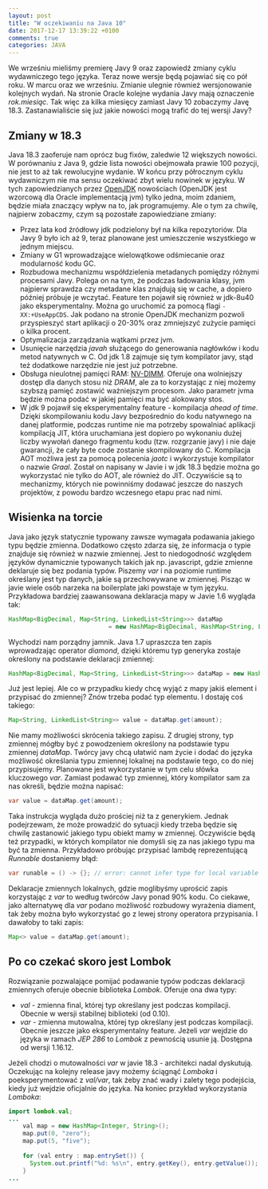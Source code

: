 ```yaml
---
layout: post
title: "W oczekiwaniu na Java 10"
date: 2017-12-17 13:39:22 +0100
comments: true
categories: JAVA
---
```

We wrześniu mieliśmy premierę Javy 9 oraz zapowiedź zmiany cyklu wydawniczego tego języka. Teraz nowe wersje będą pojawiać się co pół roku. W marcu oraz we wrześniu. 
Zmianie ulegnie również wersjonowanie kolejnych wydań. Na stronie Oracle kolejne wydania Javy mają oznaczenie _rok.miesiąc_. Tak więc za kilka miesięcy
zamiast Javy 10 zobaczymy Javę 18.3. Zastanawialiście się już jakie nowości mogą trafić do tej wersji Javy?
<!--more-->

## Zmiany w 18.3

Java 18.3 zaoferuje nam oprócz bug fixów, zaledwie 12 większych nowości. W porównaniu z Java 9, gdzie lista nowości obejmowała prawie 100 pozycji, nie jest to aż tak 
rewolucyjne wydanie. W końcu przy półrocznym cyklu wydawniczym nie ma sensu oczekiwać zbyt wielu nowinek w języku. 
W tych zapowiedzianych przez [OpenJDK](http://openjdk.java.net/projects/jdk/10/) nowościach (OpenJDK jest wzorcową dla Oracle implementacją jvm) tylko jedna, moim zdaniem, będzie
miała znaczący wpływ na to, jak programujemy. Ale o tym za chwilę, najpierw zobaczmy, czym są pozostałe zapowiedziane zmiany:

  * Przez lata kod źródłowy jdk podzielony był na kilka repozytoriów. Dla Javy 9 było ich aż 9, teraz planowane jest umieszczenie wszystkiego w jednym miejscu. 
  * Zmiany w G1 wprowadzające wielowątkowe odśmiecanie oraz modularność kodu GC.
  * Rozbudowa mechanizmu współdzielenia metadanych pomiędzy różnymi procesami Javy. Polega on na tym, że podczas ładowania klasy, jvm najpierw sprawdza czy 
  metadane klas znajdują się w cache, a dopiero później próbuje je wczytać. Feature ten pojawił się również w jdk-8u40 jako eksperymentalny. Można go uruchomić za pomocą 
  flagi `-XX:+UseAppCDS`. Jak podano na stronie OpenJDK mechanizm pozwoli przyspieszyć start aplikacji o 20-30% oraz zmniejszyć zużycie pamięci o kilka procent. 
  * Optymalizacja zarządzania wątkami przez jvm.
  * Usunięcie narzędzia _javah_ służącego do generowania nagłówków i kodu metod natywnych w C. Od jdk 1.8 zajmuje się tym kompilator javy, stąd też dodatkowe
  narzędzie nie jest już potrzebne. 
  * Obsługa nieulotnej pamięci RAM: [NV-DIMM](http://searchstorage.techtarget.com/definition/NVDIMM-Non-Volatile-Dual-In-line-Memory-Module). 
  Oferuje ona wolniejszy dostęp dla danych stosu niż _DRAM_, ale za to korzystając z niej możemy szybszą pamięć zostawić ważniejszym procesom. 
  Jako parametr jvma będzie można podać w jakiej pamięci ma być alokowany stos. 
  * W jdk 9 pojawił się eksperymentalny feature - kompilacja _ahead of time_. Dzięki skompilowaniu kodu Javy bezpośrednio do kodu natywnego na danej platformie, 
  podczas runtime nie ma potrzeby spowalniać aplikacji kompilacją JIT, która uruchamiana jest dopiero po wykonaniu dużej liczby wywołań danego fragmentu kodu
  (tzw. rozgrzanie javy) i nie daje gwarancji, że cały byte code zostanie skompilowany do C. Kompilacja AOT możliwa jest za pomocą polecenia _jaotc_ i wykorzystuje kompilator
  o nazwie _Graal_. Został on napisany w Javie i w jdk 18.3 będzie można go wykorzystać nie tylko do AOT, ale również do JIT. Oczywiście są to mechanizmy, których 
  nie powinniśmy dodawać jeszcze do naszych projektów, z powodu bardzo wczesnego etapu prac nad nimi. 
   
## Wisienka na torcie
  
Java jako język statycznie typowany zawsze wymagała podawania jakiego typu będzie zmienna. Dodatkowo często zdarza się, że informacja o 
typie znajduje się również w nazwie zmiennej. Jest to niedogodność względem języków dynamicznie typowanych takich jak np. javascript, gdzie zmienne deklaruje 
się bez podania typów. Piszemy _var_ i na poziomie runtime określany jest typ danych, jakie są przechowywane w zmiennej. Pisząc w javie wiele osób narzeka na boilerplate 
jaki powstaje w tym języku. Przykładowa bardziej zaawansowana deklaracja mapy w Javie 1.6 wygląda tak: 

```java
HashMap<BigDecimal, Map<String, LinkedList<String>>> dataMap
                            = new HashMap<BigDecimal, HashMap<String, LinkedList<String>>>();
``` 

Wychodzi nam porządny jamnik. Java 1.7 upraszcza ten zapis wprowadzając operator _diamond_, dzięki któremu typ generyka zostaje określony 
na podstawie deklaracji zmiennej:

```java
HashMap<BigDecimal, Map<String, LinkedList<String>>> dataMap = new HashMap<>();
``` 

Już jest lepiej. Ale co w przypadku kiedy chcę wyjąć z mapy jakiś element i przypisać do zmiennej? Znów trzeba podać typ elementu. I dostaję coś takiego:

```java
Map<String, LinkedList<String>> value = dataMap.get(amount);
``` 

Nie mamy możliwości skrócenia takiego zapisu. Z drugiej strony, typ zmiennej mógłby być z powodzeniem określony na podstawie typu zmiennej _dataMap_. 
Twórcy javy chcą ułatwić nam życie i dodać do języka możliwość określania typu zmiennej lokalnej na podstawie tego, co do niej przypisujemy. Planowane jest wykorzystanie
w tym celu słówka kluczowego _var_. Zamiast podawać typ zmiennej, który kompilator sam za nas określi, będzie można napisać: 
  
```java
var value = dataMap.get(amount);
``` 

Taka instrukcja wygląda dużo prościej niż ta z generykiem. Jednak podejrzewam, że może prowadzić do sytuacji kiedy trzeba będzie się chwilę zastanowić jakiego typu
obiekt mamy w zmiennej. Oczywiście będą też przypadki, w których kompilator nie domyśli się za nas jakiego typu ma być ta zmienna. Przykładowo próbując przypisać 
lambdę reprezentującą _Runnable_ dostaniemy błąd:

```java
var runable = () -> {}; // error: cannot infer type for local variable
``` 

Deklaracje zmiennych lokalnych, gdzie moglibyśmy uprościć zapis korzystając z _var_ to według twórców Javy ponad 90% kodu. Co ciekawe, jako alternatywę dla _var_ 
podano możliwość rozbudowy wyrażenia diament, tak żeby można było wykorzystać go z lewej strony operatora przypisania. I dawałoby to taki zapis:

```java
Map<> value = dataMap.get(amount);
``` 
 
## Po co czekać skoro jest Lombok

Rozwiązanie pozwalające pomijać podawanie typów podczas deklaracji zmiennych oferuje obecnie biblioteka _Lombok_. Oferuje ona dwa typy:

  * _val_ - zmienna final, której typ określany jest podczas kompilacji. Obecnie w wersji stabilnej biblioteki (od 0.10). 
  * _var_ - zmienna mutowalna,  której typ określany jest podczas kompilacji. Obecnie jeszcze jako eksperymentalny feature. Jeżeli _var_ wejdzie
   do języka w ramach _JEP 286_ to _Lombok_ z pewnością usunie ją. Dostępna od wersji 1.16.12. 
   
Jeżeli chodzi o mutowalności _var_ w javie 18.3 - architekci nadal dyskutują. Oczekując na kolejny release javy możemy ściągnąć _Lomboka_ 
i poeksperymentować z _val/var_, tak żeby znać wady i zalety tego podejścia, kiedy już wejdzie oficjalnie do języka. Na koniec przykład wykorzystania _Lomboka_:   
   
```java
import lombok.val;
...
    val map = new HashMap<Integer, String>();
    map.put(0, "zero");
    map.put(5, "five");
    
    for (val entry : map.entrySet()) {
      System.out.printf("%d: %s\n", entry.getKey(), entry.getValue());
    }
...    
```   